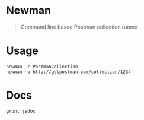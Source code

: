 Newman
======

> Command line based Postman collection runner

# Usage
	newman -c PostmanCollection
    newman -u http://getpostman.com/collection/1234

# Docs
    grunt jsdoc
